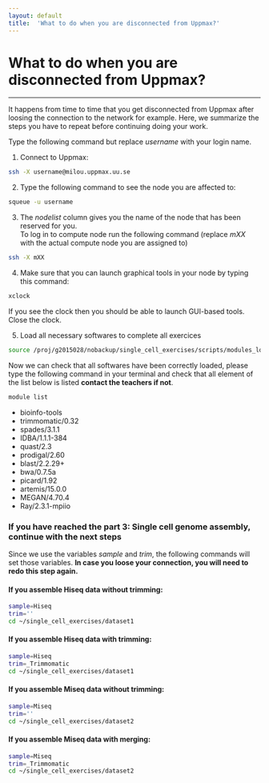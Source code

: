 ```yaml
---
layout: default
title:  'What to do when you are disconnected from Uppmax?'
---
```


# What to do when you are disconnected from Uppmax?  
---

It happens from time to time that you get disconnected from Uppmax after loosing the connection to the network for example.
Here, we summarize the steps you have to repeat before continuing doing your work.

Type the following command but replace *username* with your login name.  

1. Connect to Uppmax:

```sh
ssh -X username@milou.uppmax.uu.se
```

2. Type the following command to see the node you are affected to: 

```sh
squeue -u username
```

3. The *nodelist* column gives you the name of the node that has been reserved for you.  
To log in to compute node run the following command (replace *mXX* with the actual compute node you are assigned to)  

```sh
ssh -X mXX
```
4. Make sure that you can launch graphical tools in your node by typing this command:  

```sh
xclock
```

If you see the clock then you should be able to launch GUI-based tools. Close the clock.

5. Load all necessary softwares to complete all exercices
```sh
source /proj/g2015028/nobackup/single_cell_exercises/scripts/modules_load
```

Now we can check that all softwares have been correctly loaded, please type the following command in your terminal and check that all element of the list below is listed **contact the teachers if not**.  

```sh
module list
```

* bioinfo-tools
* trimmomatic/0.32
* spades/3.1.1
* IDBA/1.1.1-384
* quast/2.3
* prodigal/2.60
* blast/2.2.29+
* bwa/0.7.5a
* picard/1.92
* artemis/15.0.0
* MEGAN/4.70.4
* Ray/2.3.1-mpiio



### If you have reached the **part 3: Single cell genome assembly**, continue with the next steps

Since we use the variables *sample* and *trim*, the following commands will set those variables. 
**In case you loose your connection, you will need to redo this step again.**  

#### If you assemble **Hiseq** data without trimming:
```sh
sample=Hiseq
trim=''
cd ~/single_cell_exercises/dataset1
```

#### If you assemble **Hiseq** data with trimming:
```sh
sample=Hiseq
trim=_Trimmomatic
cd ~/single_cell_exercises/dataset1
```

#### If you assemble **Miseq** data without trimming:
```sh
sample=Miseq
trim=''
cd ~/single_cell_exercises/dataset2
```

#### If you assemble **Miseq** data with merging:
```sh
sample=Miseq
trim=_Trimmomatic
cd ~/single_cell_exercises/dataset2
```
